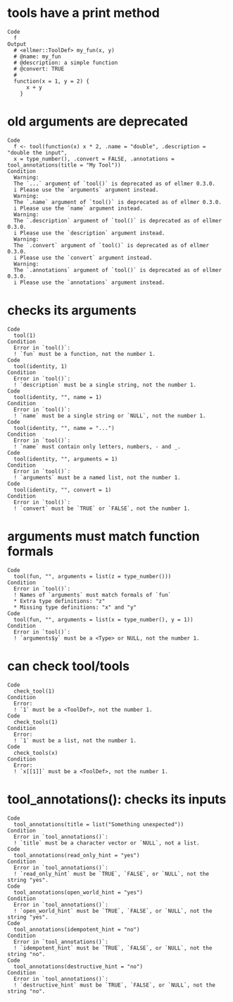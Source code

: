 # tools have a print method

    Code
      f
    Output
      # <ellmer::ToolDef> my_fun(x, y)
      # @name: my_fun
      # @description: a simple function
      # @convert: TRUE
      #
      function(x = 1, y = 2) {
          x + y
        }

# old arguments are deprecated

    Code
      f <- tool(function(x) x * 2, .name = "double", .description = "double the input",
      x = type_number(), .convert = FALSE, .annotations = tool_annotations(title = "My Tool"))
    Condition
      Warning:
      The `...` argument of `tool()` is deprecated as of ellmer 0.3.0.
      i Please use the `arguments` argument instead.
      Warning:
      The `.name` argument of `tool()` is deprecated as of ellmer 0.3.0.
      i Please use the `name` argument instead.
      Warning:
      The `.description` argument of `tool()` is deprecated as of ellmer 0.3.0.
      i Please use the `description` argument instead.
      Warning:
      The `.convert` argument of `tool()` is deprecated as of ellmer 0.3.0.
      i Please use the `convert` argument instead.
      Warning:
      The `.annotations` argument of `tool()` is deprecated as of ellmer 0.3.0.
      i Please use the `annotations` argument instead.

# checks its arguments

    Code
      tool(1)
    Condition
      Error in `tool()`:
      ! `fun` must be a function, not the number 1.
    Code
      tool(identity, 1)
    Condition
      Error in `tool()`:
      ! `description` must be a single string, not the number 1.
    Code
      tool(identity, "", name = 1)
    Condition
      Error in `tool()`:
      ! `name` must be a single string or `NULL`, not the number 1.
    Code
      tool(identity, "", name = "...")
    Condition
      Error in `tool()`:
      ! `name` must contain only letters, numbers, - and _.
    Code
      tool(identity, "", arguments = 1)
    Condition
      Error in `tool()`:
      ! `arguments` must be a named list, not the number 1.
    Code
      tool(identity, "", convert = 1)
    Condition
      Error in `tool()`:
      ! `convert` must be `TRUE` or `FALSE`, not the number 1.

# arguments must match function formals

    Code
      tool(fun, "", arguments = list(z = type_number()))
    Condition
      Error in `tool()`:
      ! Names of `arguments` must match formals of `fun`
      * Extra type definitions: "z"
      * Missing type definitions: "x" and "y"
    Code
      tool(fun, "", arguments = list(x = type_number(), y = 1))
    Condition
      Error in `tool()`:
      ! `arguments$y` must be a <Type> or NULL, not the number 1.

# can check tool/tools

    Code
      check_tool(1)
    Condition
      Error:
      ! `1` must be a <ToolDef>, not the number 1.
    Code
      check_tools(1)
    Condition
      Error:
      ! `1` must be a list, not the number 1.
    Code
      check_tools(x)
    Condition
      Error:
      ! `x[[1]]` must be a <ToolDef>, not the number 1.

# tool_annotations(): checks its inputs

    Code
      tool_annotations(title = list("Something unexpected"))
    Condition
      Error in `tool_annotations()`:
      ! `title` must be a character vector or `NULL`, not a list.
    Code
      tool_annotations(read_only_hint = "yes")
    Condition
      Error in `tool_annotations()`:
      ! `read_only_hint` must be `TRUE`, `FALSE`, or `NULL`, not the string "yes".
    Code
      tool_annotations(open_world_hint = "yes")
    Condition
      Error in `tool_annotations()`:
      ! `open_world_hint` must be `TRUE`, `FALSE`, or `NULL`, not the string "yes".
    Code
      tool_annotations(idempotent_hint = "no")
    Condition
      Error in `tool_annotations()`:
      ! `idempotent_hint` must be `TRUE`, `FALSE`, or `NULL`, not the string "no".
    Code
      tool_annotations(destructive_hint = "no")
    Condition
      Error in `tool_annotations()`:
      ! `destructive_hint` must be `TRUE`, `FALSE`, or `NULL`, not the string "no".

